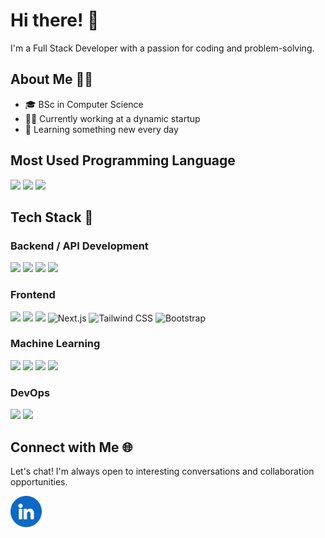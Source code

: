 # Hi there! 👋

I'm a Full Stack Developer with a passion for coding and problem-solving.

## About Me 👨‍💼

- 🎓 BSc in Computer Science
- 👨‍🔬 Currently working at a dynamic startup
- 🌱 Learning something new every day

## Most Used Programming Language
<p>
  <img src="https://img.shields.io/badge/-Python-3776AB?style=flat&logo=python&logoColor=white"/>
  <img src="https://img.shields.io/badge/typescript-%23007ACC.svg?stye=flat&logo=typescript&logoColor=white"/>
  <img src="https://img.shields.io/badge/shell_script-%23121011.svg?style=flat&logo=gnu-bash&logoColor=white"/>
</p>

## Tech Stack 🚀

### Backend / API Development
<p>
   <img src="https://img.shields.io/badge/-Django-092E20?style=flat&logo=django&logoColor=white"/>
   <img src="https://img.shields.io/badge/FastAPI-005571?style=flat&logo=fastapi"/>
   <img src="https://img.shields.io/badge/-Node.js-43853D?style=flat&logo=node.js&logoColor=white"/>
   <img src="https://img.shields.io/badge/-spring-236DB33F?style=flat&logo=spring&logoColor=white"/>
</p>

### Frontend
<p>
  <img src="https://img.shields.io/badge/-JavaScript-F7DF1E?style=flat&logo=javascript&logoColor=white"/>
  <img src="https://img.shields.io/badge/-React-61DAFB?style=flat&logo=react&logoColor=white"/>
  <img src="https://img.shields.io/badge/-Flutter-02569B?style=flat&logo=flutter&logoColor=white"/>
  <img alt="Next.js" src="https://img.shields.io/badge/-Next.js-000000?style=flat&logo=next-dot-js&logoColor=white"/>
  <img alt="Tailwind CSS" src="https://img.shields.io/badge/-Tailwind%20CSS-06B6D4?style=flat&logo=tailwind-css&logoColor=white"/>
  <img alt="Bootstrap" src="https://img.shields.io/badge/-Bootstrap-7952B3?style=flat&logo=bootstrap&logoColor=white"/>
 
</p>

### Machine Learning
<p>
  <img src="https://img.shields.io/badge/opencv-%23white.svg?style=flat&logo=opencv&logoColor=white"/>
  <img src="https://img.shields.io/badge/-Scikit--Learn-F7931E?style=flat&logo=scikit-learn&logoColor=white"/>
  <img src="https://img.shields.io/badge/TensorFlow-%23FF6F00.svg?style=flat&logo=TensorFlow&logoColor=white" />
  <img src="https://img.shields.io/badge/Matplotlib-%23ffffff.svg?style=flat&logo=Matplotlib&logoColor=black" />
</p>

### DevOps
<p>
  <img src="https://img.shields.io/badge/-AWS-%23FF9900?style=flat&logo=amazon-aws&logoColor=white"/>
  <img src="https://img.shields.io/badge/terraform-%235835CC.svg?style=flat&logo=terraform&logoColor=white"/>
</p>

## Connect with Me 🌐

Let's chat! I'm always open to interesting conversations and collaboration opportunities.

<p>
  <a href="https://www.linkedin.com/in/mmaaz/">
    <img src="./linkedin.png" height="50" width="50" alt="LinkedIn">
  </a>
</p>
